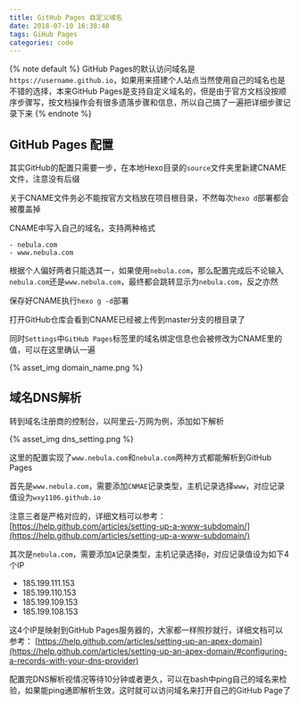```yaml
---
title: GitHub Pages 自定义域名
date: 2018-07-10 16:38:40
tags: GiHub Pages
categories: code
---
```

{% note default %}
GitHub Pages的默认访问域名是`https://username.github.io`，如果用来搭建个人站点当然使用自己的域名也是不错的选择，本来GitHub Pages是支持自定义域名的，但是由于官方文档没按顺序步骤写，按文档操作会有很多遗落步骤和信息，所以自己搞了一遍把详细步骤记录下来
{% endnote %}
<!--more-->

## GitHub Pages 配置
其实GitHub的配置只需要一步，在本地Hexo目录的`source`文件夹里新建CNAME文件，注意没有后缀

关于CNAME文件务必不能按官方文档放在项目根目录，不然每次`hexo d`部署都会被覆盖掉

CNAME中写入自己的域名，支持两种格式
```
- nebula.com
- www.nebula.com
```
根据个人偏好两者只能选其一，如果使用`nebula.com`，那么配置完成后不论输入`nebula.com`还是`www.nebula.com`，最终都会跳转显示为`nebula.com`，反之亦然

保存好CNAME执行`hexo g -d`部署

打开GitHub仓库会看到CNAME已经被上传到master分支的根目录了

同时`Settings`中`GitHub Pages`标签里的域名绑定信息也会被修改为CNAME里的值，可以在这里确认一遍

{% asset_img domain_name.png %}

## 域名DNS解析
转到域名注册商的控制台，以阿里云-万网为例，添加如下解析

{% asset_img dns_setting.png %}

这里的配置实现了`www.nebula.com`和`nebula.com`两种方式都能解析到GitHub Pages

首先是`www.nebula.com`，需要添加`CNMAE`记录类型，主机记录选择`www`，对应记录值设为`wxy1106.github.io`

注意三者是严格对应的，详细文档可以参考：
[https://help.github.com/articles/setting-up-a-www-subdomain/](https://help.github.com/articles/setting-up-a-www-subdomain/)

其次是`nebula.com`，需要添加`A`记录类型，主机记录选择`@`，对应记录值设为如下4个IP
- 185.199.111.153
- 185.199.110.153
- 185.199.109.153
- 185.199.108.153

这4个IP是映射到GitHub Pages服务器的，大家都一样照抄就行，详细文档可以参考：
[https://help.github.com/articles/setting-up-an-apex-domain](https://help.github.com/articles/setting-up-an-apex-domain/#configuring-a-records-with-your-dns-provider)

配置完DNS解析视情况等待10分钟或者更久，可以在bash中ping自己的域名来检验，如果能ping通即解析生效，这时就可以访问域名来打开自己的GitHub Page了